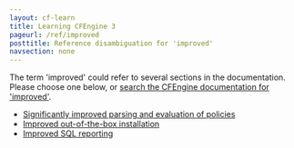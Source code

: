 ```yaml
---
layout: cf-learn
title: Learning CFEngine 3
pageurl: /ref/improved
posttitle: Reference disambiguation for 'improved'
navsection: none
---
```


The term 'improved' could refer to several sections in the documentation. Please choose one below, or
[search the CFEngine documentation for 'improved'](http://cfengine.com/docs/3.5/search.html?q=improved).

- [Significantly improved parsing and evaluation of policies](http://cfengine.com/docs/3.5/whats-new.html#significantly-improved-parsing-and-evaluation-of-policies)
- [Improved out-of-the-box installation](http://cfengine.com/docs/3.5/whats-new.html#improved-out-of-the-box-installation)
- [Improved SQL reporting](http://cfengine.com/docs/3.5/whats-new.html#improved-sql-reporting)
